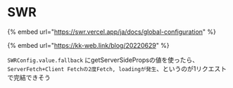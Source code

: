 # SWR

{% embed url="https://swr.vercel.app/ja/docs/global-configuration" %}

{% embed url="https://kk-web.link/blog/20220629" %}

`SWRConfig.value.fallback` にgetServerSidePropsの値を使ったら、`ServerFetch+Client Fetchの2度Fetch, loadingが発生`、というのが1リクエストで完結できそう
